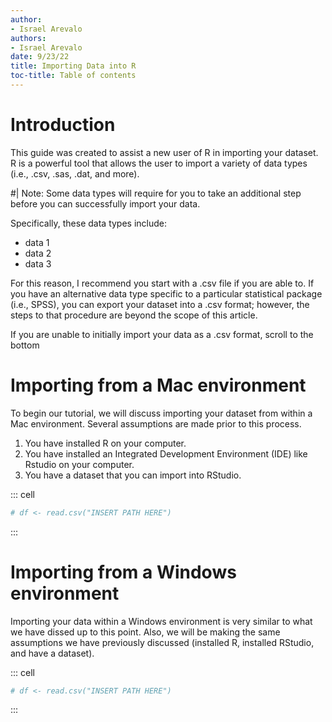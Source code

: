 ```yaml
---
author:
- Israel Arevalo
authors:
- Israel Arevalo
date: 9/23/22
title: Importing Data into R
toc-title: Table of contents
---
```


# Introduction

This guide was created to assist a new user of R in importing your
dataset. R is a powerful tool that allows the user to import a variety
of data types (i.e., .csv, .sas, .dat, and more).

#\| Note: Some data types will require for you to take an additional
step before you can successfully import your data.

Specifically, these data types include:

-   data 1
-   data 2
-   data 3

For this reason, I recommend you start with a .csv file if you are able
to. If you have an alternative data type specific to a particular
statistical package (i.e., SPSS), you can export your dataset into a
.csv format; however, the steps to that procedure are beyond the scope
of this article.

If you are unable to initially import your data as a .csv format, scroll
to the bottom

# Importing from a Mac environment

To begin our tutorial, we will discuss importing your dataset from
within a Mac environment. Several assumptions are made prior to this
process.

1.  You have installed R on your computer.
2.  You have installed an Integrated Development Environment (IDE) like
    Rstudio on your computer.
3.  You have a dataset that you can import into RStudio.

::: cell
``` {.r .cell-code}
# df <- read.csv("INSERT PATH HERE")
```
:::

# Importing from a Windows environment

Importing your data within a Windows environment is very similar to what
we have dissed up to this point. Also, we will be making the same
assumptions we have previously discussed (installed R, installed
RStudio, and have a dataset).

::: cell
``` {.r .cell-code}
# df <- read.csv("INSERT PATH HERE")
```
:::
